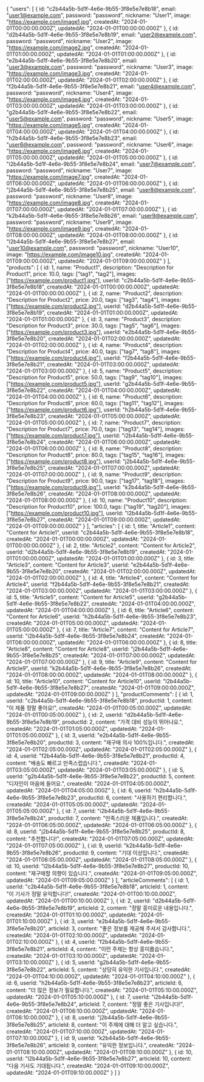 {
"users": [
{
id: "c2b44a5b-5d1f-4e6e-9b55-3f8e5e7e8b18",
email: "user1@example.com",
password: "password",
nickname: "User1",
image: "https://example.com/image1.jpg",
createdAt: "2024-01-01T00:00:00.000Z",
updatedAt: "2024-01-01T00:00:00.000Z"
},
{
id: "d2b44a5b-5d1f-4e6e-9b55-3f8e5e7e8b19",
email: "user2@example.com",
password: "password",
nickname: "User2",
image: "https://example.com/image2.jpg",
createdAt: "2024-01-01T01:00:00.000Z",
updatedAt: "2024-01-01T01:00:00.000Z"
},
{
id: "e2b44a5b-5d1f-4e6e-9b55-3f8e5e7e8b20",
email: "user3@example.com",
password: "password",
nickname: "User3",
image: "https://example.com/image3.jpg",
createdAt: "2024-01-01T02:00:00.000Z",
updatedAt: "2024-01-01T02:00:00.000Z"
},
{
id: "f2b44a5b-5d1f-4e6e-9b55-3f8e5e7e8b21",
email: "user4@example.com",
password: "password",
nickname: "User4",
image: "https://example.com/image4.jpg",
createdAt: "2024-01-01T03:00:00.000Z",
updatedAt: "2024-01-01T03:00:00.000Z"
},
{
id: "g2b44a5b-5d1f-4e6e-9b55-3f8e5e7e8b22",
email: "user5@example.com",
password: "password",
nickname: "User5",
image: "https://example.com/image5.jpg",
createdAt: "2024-01-01T04:00:00.000Z",
updatedAt: "2024-01-01T04:00:00.000Z"
},
{
id: "h2b44a5b-5d1f-4e6e-9b55-3f8e5e7e8b23",
email: "user6@example.com",
password: "password",
nickname: "User6",
image: "https://example.com/image6.jpg",
createdAt: "2024-01-01T05:00:00.000Z",
updatedAt: "2024-01-01T05:00:00.000Z"
},
{
id: "i2b44a5b-5d1f-4e6e-9b55-3f8e5e7e8b24",
email: "user7@example.com",
password: "password",
nickname: "User7",
image: "https://example.com/image7.jpg",
createdAt: "2024-01-01T06:00:00.000Z",
updatedAt: "2024-01-01T06:00:00.000Z"
},
{
id: "j2b44a5b-5d1f-4e6e-9b55-3f8e5e7e8b25",
email: "user8@example.com",
password: "password",
nickname: "User8",
image: "https://example.com/image8.jpg",
createdAt: "2024-01-01T07:00:00.000Z",
updatedAt: "2024-01-01T07:00:00.000Z"
},
{
id: "k2b44a5b-5d1f-4e6e-9b55-3f8e5e7e8b26",
email: "user9@example.com",
password: "password",
nickname: "User9",
image: "https://example.com/image9.jpg",
createdAt: "2024-01-01T08:00:00.000Z",
updatedAt: "2024-01-01T08:00:00.000Z"
},
{
id: "l2b44a5b-5d1f-4e6e-9b55-3f8e5e7e8b27",
email: "user10@example.com",
password: "password",
nickname: "User10",
image: "https://example.com/image10.jpg",
createdAt: "2024-01-01T09:00:00.000Z",
updatedAt: "2024-01-01T09:00:00.000Z"
}
],
"products": [
{
id: 1,
name: "Product1",
description: "Description for Product1",
price: 10.0,
tags: ["tag1", "tag2"],
images: ["https://example.com/product1.jpg"],
userId: "c2b44a5b-5d1f-4e6e-9b55-3f8e5e7e8b18",
createdAt: "2024-01-01T00:00:00.000Z",
updatedAt: "2024-01-01T00:00:00.000Z"
},
{
id: 2,
name: "Product2",
description: "Description for Product2",
price: 20.0,
tags: ["tag3", "tag4"],
images: ["https://example.com/product2.jpg"],
userId: "d2b44a5b-5d1f-4e6e-9b55-3f8e5e7e8b19",
createdAt: "2024-01-01T01:00:00.000Z",
updatedAt: "2024-01-01T01:00:00.000Z"
},
{
id: 3,
name: "Product3",
description: "Description for Product3",
price: 30.0,
tags: ["tag5", "tag6"],
images: ["https://example.com/product3.jpg"],
userId: "e2b44a5b-5d1f-4e6e-9b55-3f8e5e7e8b20",
createdAt: "2024-01-01T02:00:00.000Z",
updatedAt: "2024-01-01T02:00:00.000Z"
},
{
id: 4,
name: "Product4",
description: "Description for Product4",
price: 40.0,
tags: ["tag7", "tag8"],
images: ["https://example.com/product4.jpg"],
userId: "f2b44a5b-5d1f-4e6e-9b55-3f8e5e7e8b21",
createdAt: "2024-01-01T03:00:00.000Z",
updatedAt: "2024-01-01T03:00:00.000Z"
},
{
id: 5,
name: "Product5",
description: "Description for Product5",
price: 50.0,
tags: ["tag9", "tag10"],
images: ["https://example.com/product5.jpg"],
userId: "g2b44a5b-5d1f-4e6e-9b55-3f8e5e7e8b22",
createdAt: "2024-01-01T04:00:00.000Z",
updatedAt: "2024-01-01T04:00:00.000Z"
},
{
id: 6,
name: "Product6",
description: "Description for Product6",
price: 60.0,
tags: ["tag11", "tag12"],
images: ["https://example.com/product6.jpg"],
userId: "h2b44a5b-5d1f-4e6e-9b55-3f8e5e7e8b23",
createdAt: "2024-01-01T05:00:00.000Z",
updatedAt: "2024-01-01T05:00:00.000Z"
},
{
id: 7,
name: "Product7",
description: "Description for Product7",
price: 70.0,
tags: ["tag13", "tag14"],
images: ["https://example.com/product7.jpg"],
userId: "i2b44a5b-5d1f-4e6e-9b55-3f8e5e7e8b24",
createdAt: "2024-01-01T06:00:00.000Z",
updatedAt: "2024-01-01T06:00:00.000Z"
},
{
id: 8,
name: "Product8",
description: "Description for Product8",
price: 80.0,
tags: ["tag15", "tag16"],
images: ["https://example.com/product8.jpg"],
userId: "j2b44a5b-5d1f-4e6e-9b55-3f8e5e7e8b25",
createdAt: "2024-01-01T07:00:00.000Z",
updatedAt: "2024-01-01T07:00:00.000Z"
},
{
id: 9,
name: "Product9",
description: "Description for Product9",
price: 90.0,
tags: ["tag17", "tag18"],
images: ["https://example.com/product9.jpg"],
userId: "k2b44a5b-5d1f-4e6e-9b55-3f8e5e7e8b26",
createdAt: "2024-01-01T08:00:00.000Z",
updatedAt: "2024-01-01T08:00:00.000Z"
},
{
id: 10,
name: "Product10",
description: "Description for Product10",
price: 100.0,
tags: ["tag19", "tag20"],
images: ["https://example.com/product10.jpg"],
userId: "l2b44a5b-5d1f-4e6e-9b55-3f8e5e7e8b27",
createdAt: "2024-01-01T09:00:00.000Z",
updatedAt: "2024-01-01T09:00:00.000Z"
}
],
"articles": [
{
id: 1,
title: "Article1",
content: "Content for Article1",
userId: "c2b44a5b-5d1f-4e6e-9b55-3f8e5e7e8b18",
createdAt: "2024-01-01T00:00:00.000Z",
updatedAt: "2024-01-01T00:00:00.000Z"
},
{
id: 2,
title: "Article2",
content: "Content for Article2",
userId: "d2b44a5b-5d1f-4e6e-9b55-3f8e5e7e8b19",
createdAt: "2024-01-01T01:00:00.000Z",
updatedAt: "2024-01-01T01:00:00.000Z"
},
{
id: 3,
title: "Article3",
content: "Content for Article3",
userId: "e2b44a5b-5d1f-4e6e-9b55-3f8e5e7e8b20",
createdAt: "2024-01-01T02:00:00.000Z",
updatedAt: "2024-01-01T02:00:00.000Z"
},
{
id: 4,
title: "Article4",
content: "Content for Article4",
userId: "f2b44a5b-5d1f-4e6e-9b55-3f8e5e7e8b21",
createdAt: "2024-01-01T03:00:00.000Z",
updatedAt: "2024-01-01T03:00:00.000Z"
},
{
id: 5,
title: "Article5",
content: "Content for Article5",
userId: "g2b44a5b-5d1f-4e6e-9b55-3f8e5e7e8b22",
createdAt: "2024-01-01T04:00:00.000Z",
updatedAt: "2024-01-01T04:00:00.000Z"
},
{
id: 6,
title: "Article6",
content: "Content for Article6",
userId: "h2b44a5b-5d1f-4e6e-9b55-3f8e5e7e8b23",
createdAt: "2024-01-01T05:00:00.000Z",
updatedAt: "2024-01-01T05:00:00.000Z"
},
{
id: 7,
title: "Article7",
content: "Content for Article7",
userId: "i2b44a5b-5d1f-4e6e-9b55-3f8e5e7e8b24",
createdAt: "2024-01-01T06:00:00.000Z",
updatedAt: "2024-01-01T06:00:00.000Z"
},
{
id: 8,
title: "Article8",
content: "Content for Article8",
userId: "j2b44a5b-5d1f-4e6e-9b55-3f8e5e7e8b25",
createdAt: "2024-01-01T07:00:00.000Z",
updatedAt: "2024-01-01T07:00:00.000Z"
},
{
id: 9,
title: "Article9",
content: "Content for Article9",
userId: "k2b44a5b-5d1f-4e6e-9b55-3f8e5e7e8b26",
createdAt: "2024-01-01T08:00:00.000Z",
updatedAt: "2024-01-01T08:00:00.000Z"
},
{
id: 10,
title: "Article10",
content: "Content for Article10",
userId: "l2b44a5b-5d1f-4e6e-9b55-3f8e5e7e8b27",
createdAt: "2024-01-01T09:00:00.000Z",
updatedAt: "2024-01-01T09:00:00.000Z"
}
],
"productComments": [
{
id: 1,
userId: "c2b44a5b-5d1f-4e6e-9b55-3f8e5e7e8b18",
productId: 1,
content: "이 제품 정말 좋아요!",
createdAt: "2024-01-01T00:05:00.000Z",
updatedAt: "2024-01-01T00:05:00.000Z"
},
{
id: 2,
userId: "d2b44a5b-5d1f-4e6e-9b55-3f8e5e7e8b19",
productId: 2,
content: "가격 대비 성능이 뛰어나요.",
createdAt: "2024-01-01T01:05:00.000Z",
updatedAt: "2024-01-01T01:05:00.000Z"
},
{
id: 3,
userId: "e2b44a5b-5d1f-4e6e-9b55-3f8e5e7e8b20",
productId: 3,
content: "재구매 의사 100%입니다.",
createdAt: "2024-01-01T02:05:00.000Z",
updatedAt: "2024-01-01T02:05:00.000Z"
},
{
id: 4,
userId: "f2b44a5b-5d1f-4e6e-9b55-3f8e5e7e8b21",
productId: 4,
content: "배송도 빠르고 만족스럽습니다.",
createdAt: "2024-01-01T03:05:00.000Z",
updatedAt: "2024-01-01T03:05:00.000Z"
},
{
id: 5,
userId: "g2b44a5b-5d1f-4e6e-9b55-3f8e5e7e8b22",
productId: 5,
content: "디자인이 마음에 들어요.",
createdAt: "2024-01-01T04:05:00.000Z",
updatedAt: "2024-01-01T04:05:00.000Z"
},
{
id: 6,
userId: "h2b44a5b-5d1f-4e6e-9b55-3f8e5e7e8b23",
productId: 6,
content: "사용하기 편리합니다.",
createdAt: "2024-01-01T05:05:00.000Z",
updatedAt: "2024-01-01T05:05:00.000Z"
},
{
id: 7,
userId: "i2b44a5b-5d1f-4e6e-9b55-3f8e5e7e8b24",
productId: 7,
content: "만족스러운 제품입니다.",
createdAt: "2024-01-01T06:05:00.000Z",
updatedAt: "2024-01-01T06:05:00.000Z"
},
{
id: 8,
userId: "j2b44a5b-5d1f-4e6e-9b55-3f8e5e7e8b25",
productId: 8,
content: "추천합니다!",
createdAt: "2024-01-01T07:05:00.000Z",
updatedAt: "2024-01-01T07:05:00.000Z"
},
{
id: 9,
userId: "k2b44a5b-5d1f-4e6e-9b55-3f8e5e7e8b26",
productId: 9,
content: "기대 이상입니다.",
createdAt: "2024-01-01T08:05:00.000Z",
updatedAt: "2024-01-01T08:05:00.000Z"
},
{
id: 10,
userId: "l2b44a5b-5d1f-4e6e-9b55-3f8e5e7e8b27",
productId: 10,
content: "재구매할 의향이 있습니다.",
createdAt: "2024-01-01T09:05:00.000Z",
updatedAt: "2024-01-01T09:05:00.000Z"
}
],
"articleComments": [
{
id: 1,
userId: "c2b44a5b-5d1f-4e6e-9b55-3f8e5e7e8b18",
articleId: 1,
content: "이 기사가 정말 유익합니다!",
createdAt: "2024-01-01T00:10:00.000Z",
updatedAt: "2024-01-01T00:10:00.000Z"
},
{
id: 2,
userId: "d2b44a5b-5d1f-4e6e-9b55-3f8e5e7e8b19",
articleId: 2,
content: "정말 흥미로운 내용입니다.",
createdAt: "2024-01-01T01:10:00.000Z",
updatedAt: "2024-01-01T01:10:00.000Z"
},
{
id: 3,
userId: "e2b44a5b-5d1f-4e6e-9b55-3f8e5e7e8b20",
articleId: 3,
content: "좋은 정보를 제공해 주셔서 감사합니다.",
createdAt: "2024-01-01T02:10:00.000Z",
updatedAt: "2024-01-01T02:10:00.000Z"
},
{
id: 4,
userId: "f2b44a5b-5d1f-4e6e-9b55-3f8e5e7e8b21",
articleId: 4,
content: "이런 주제는 항상 흥미롭습니다.",
createdAt: "2024-01-01T03:10:00.000Z",
updatedAt: "2024-01-01T03:10:00.000Z"
},
{
id: 5,
userId: "g2b44a5b-5d1f-4e6e-9b55-3f8e5e7e8b22",
articleId: 5,
content: "상당히 유익한 기사입니다.",
createdAt: "2024-01-01T04:10:00.000Z",
updatedAt: "2024-01-01T04:10:00.000Z"
},
{
id: 6,
userId: "h2b44a5b-5d1f-4e6e-9b55-3f8e5e7e8b23",
articleId: 6,
content: "더 많은 정보가 필요합니다.",
createdAt: "2024-01-01T05:10:00.000Z",
updatedAt: "2024-01-01T05:10:00.000Z"
},
{
id: 7,
userId: "i2b44a5b-5d1f-4e6e-9b55-3f8e5e7e8b24",
articleId: 7,
content: "정말 좋은 기사입니다!",
createdAt: "2024-01-01T06:10:00.000Z",
updatedAt: "2024-01-01T06:10:00.000Z"
},
{
id: 8,
userId: "j2b44a5b-5d1f-4e6e-9b55-3f8e5e7e8b25",
articleId: 8,
content: "이 주제에 대해 더 알고 싶습니다.",
createdAt: "2024-01-01T07:10:00.000Z",
updatedAt: "2024-01-01T07:10:00.000Z"
},
{
id: 9,
userId: "k2b44a5b-5d1f-4e6e-9b55-3f8e5e7e8b26",
articleId: 9,
content: "유익한 정보입니다.",
createdAt: "2024-01-01T08:10:00.000Z",
updatedAt: "2024-01-01T08:10:00.000Z"
},
{
id: 10,
userId: "l2b44a5b-5d1f-4e6e-9b55-3f8e5e7e8b27",
articleId: 10,
content: "다음 기사도 기대됩니다.",
createdAt: "2024-01-01T09:10:00.000Z",
updatedAt: "2024-01-01T09:10:00.000Z"
}
]
}
